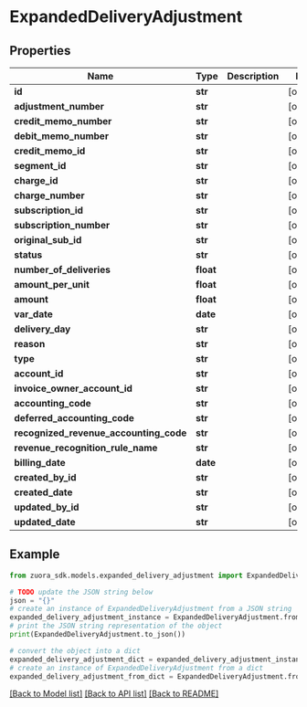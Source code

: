 # ExpandedDeliveryAdjustment


## Properties

Name | Type | Description | Notes
------------ | ------------- | ------------- | -------------
**id** | **str** |  | [optional] 
**adjustment_number** | **str** |  | [optional] 
**credit_memo_number** | **str** |  | [optional] 
**debit_memo_number** | **str** |  | [optional] 
**credit_memo_id** | **str** |  | [optional] 
**segment_id** | **str** |  | [optional] 
**charge_id** | **str** |  | [optional] 
**charge_number** | **str** |  | [optional] 
**subscription_id** | **str** |  | [optional] 
**subscription_number** | **str** |  | [optional] 
**original_sub_id** | **str** |  | [optional] 
**status** | **str** |  | [optional] 
**number_of_deliveries** | **float** |  | [optional] 
**amount_per_unit** | **float** |  | [optional] 
**amount** | **float** |  | [optional] 
**var_date** | **date** |  | [optional] 
**delivery_day** | **str** |  | [optional] 
**reason** | **str** |  | [optional] 
**type** | **str** |  | [optional] 
**account_id** | **str** |  | [optional] 
**invoice_owner_account_id** | **str** |  | [optional] 
**accounting_code** | **str** |  | [optional] 
**deferred_accounting_code** | **str** |  | [optional] 
**recognized_revenue_accounting_code** | **str** |  | [optional] 
**revenue_recognition_rule_name** | **str** |  | [optional] 
**billing_date** | **date** |  | [optional] 
**created_by_id** | **str** |  | [optional] 
**created_date** | **str** |  | [optional] 
**updated_by_id** | **str** |  | [optional] 
**updated_date** | **str** |  | [optional] 

## Example

```python
from zuora_sdk.models.expanded_delivery_adjustment import ExpandedDeliveryAdjustment

# TODO update the JSON string below
json = "{}"
# create an instance of ExpandedDeliveryAdjustment from a JSON string
expanded_delivery_adjustment_instance = ExpandedDeliveryAdjustment.from_json(json)
# print the JSON string representation of the object
print(ExpandedDeliveryAdjustment.to_json())

# convert the object into a dict
expanded_delivery_adjustment_dict = expanded_delivery_adjustment_instance.to_dict()
# create an instance of ExpandedDeliveryAdjustment from a dict
expanded_delivery_adjustment_from_dict = ExpandedDeliveryAdjustment.from_dict(expanded_delivery_adjustment_dict)
```
[[Back to Model list]](../README.md#documentation-for-models) [[Back to API list]](../README.md#documentation-for-api-endpoints) [[Back to README]](../README.md)


